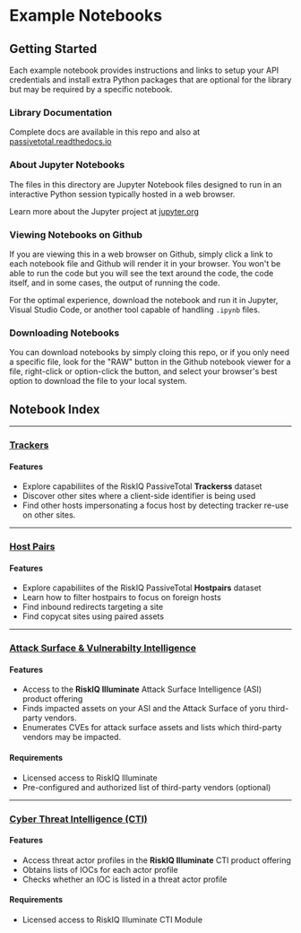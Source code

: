 # Example Notebooks

## Getting Started

Each example notebook provides instructions and links to setup your API credentials and install extra Python packages that are optional for the library but may be required by a specific notebook. 

### Library Documentation

Complete docs are available in this repo and also at 
[passivetotal.readthedocs.io](https://passivetotal.readthedocs.io)

### About Jupyter Notebooks

The files in this directory are Jupyter Notebook files designed to run in an interactive Python session typically hosted in a web browser.

Learn more about the Jupyter project at [jupyter.org](https://jupyter.org)

### Viewing Notebooks on Github

If you are viewing this in a web browser on Github, simply click a link to each notebook file and Github will render it in your browser. You won't be able to run the code but you will see the text around the code, the code itself, and in some cases, the output of running the code.

For the optimal experience, download the notebook and run it in Jupyter, Visual Studio Code, or another tool capable of handling `.ipynb` files. 

### Downloading Notebooks

You can download notebooks by simply cloing this repo, or if you only need a specific file, look for the "RAW" button in the Github notebook viewer for a file, right-click or option-click the button, and select your browser's best option to download the file to your local system.

## Notebook Index

---
### [Trackers](Trackers%20-%20RiskIQ%20API.ipynb)

#### Features
* Explore capabiliites of the RiskIQ PassiveTotal **Trackerss** dataset
* Discover other sites where a client-side identifier is being used
* Find other hosts impersonating a focus host by detecting tracker
re-use on other sites.

---
### [Host Pairs](Host%20Pairs%20-%20RiskIQ%20API.ipynb)

#### Features
* Explore capabiliites of the RiskIQ PassiveTotal **Hostpairs** dataset
* Learn how to filter hostpairs to focus on foreign hosts
* Find inbound redirects targeting a site
* Find copycat sites using paired assets


---
### [Attack Surface & Vulnerabilty Intelligence](Attack%20Surface%20%26%20Vulnerability%20Intelligence%20-%20RiskIQ%20API)

#### Features
* Access to the __RiskIQ Illuminate__ Attack Surface Intelligence (ASI) product offering
* Finds impacted assets on your ASI and the Attack Surface of yoru third-party vendors.
* Enumerates CVEs for attack surface assets and lists which third-party vendors may be impacted.

#### Requirements
* Licensed access to RiskIQ Illuminate
* Pre-configured and authorized list of third-party vendors (optional)

---
### [Cyber Threat Intelligence (CTI)](Cyber%20Threat%20Intelligence%20%28CTI%29%20-%20RiskIQ%20API.ipynb)

#### Features
* Access threat actor profiles in the __RiskIQ Illuminate__ CTI product offering
* Obtains lists of IOCs for each actor profile
* Checks whether an IOC is listed in a threat actor profile

#### Requirements
* Licensed access to RiskIQ Illuminate CTI Module
